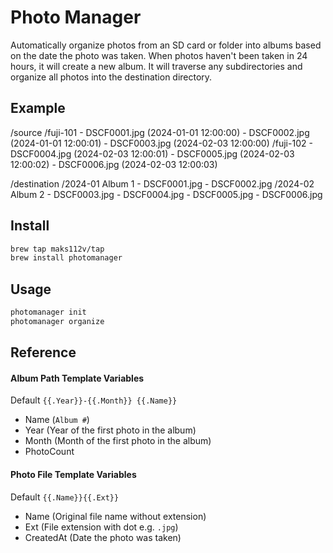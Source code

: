 # Photo Manager

Automatically organize photos from an SD card or folder into albums based on the date the photo was taken. When photos haven't been taken in 24 hours, it will create a new album. It will traverse any subdirectories and organize all photos into the destination directory.

## Example

/source
  /fuji-101
    - DSCF0001.jpg (2024-01-01 12:00:00)
    - DSCF0002.jpg (2024-01-01 12:00:01)
    - DSCF0003.jpg (2024-02-03 12:00:00)
  /fuji-102
    - DSCF0004.jpg (2024-02-03 12:00:01)
    - DSCF0005.jpg (2024-02-03 12:00:02)
    - DSCF0006.jpg (2024-02-03 12:00:03)

/destination
  /2024-01 Album 1
    - DSCF0001.jpg
    - DSCF0002.jpg
  /2024-02 Album 2
    - DSCF0003.jpg
    - DSCF0004.jpg
    - DSCF0005.jpg
    - DSCF0006.jpg

## Install

```bash
brew tap maks112v/tap
brew install photomanager
```

## Usage

```bash
photomanager init
photomanager organize
```

## Reference

#### Album Path Template Variables

Default `{{.Year}}-{{.Month}} {{.Name}}`

- Name (`Album #`)
- Year (Year of the first photo in the album)
- Month (Month of the first photo in the album)
- PhotoCount

#### Photo File Template Variables

Default `{{.Name}}{{.Ext}}`

- Name (Original file name without extension)
- Ext (File extension with dot e.g. `.jpg`)
- CreatedAt (Date the photo was taken)
